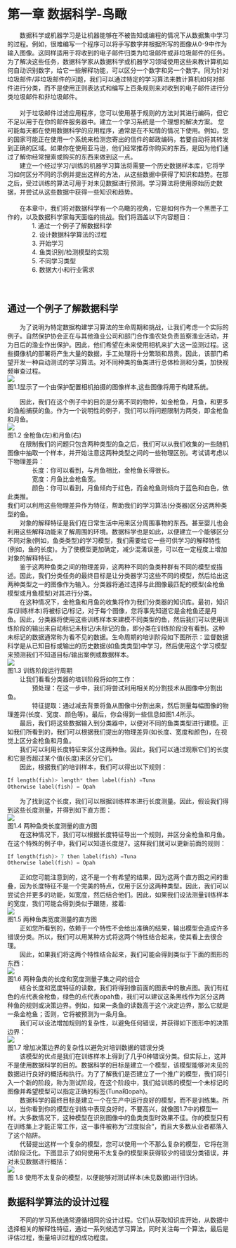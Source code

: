 
# 第一章     数据科学-鸟瞰
&emsp;&emsp;数据科学或机器学习是让机器能够在不被告知或编程的情况下从数据集中学习的过程。例如，很难编写一个程序可以将手写数字并根据所写的图像从0-9中作为输入图像。这同样适用于将收到的电子邮件归类为垃圾邮件或非垃圾邮件的任务。为了解决这些任务，数据科学家从数据科学或机器学习领域使用这些来教计算机如何自动识别数字，给它一些解释功能，可以区分一个数字和另一个数字。同为针对垃圾邮件/非垃圾邮件的问题，我们可以通过特定的学习算法来教计算机如何对邮件进行分类，而不是使用正则表达式和编写上百条规则来对收到的电子邮件进行分类垃圾邮件和非垃圾邮件。<br><br>
&emsp;&emsp;对于垃圾邮件过滤应用程序，您可以使用基于规则的方法对其进行编码，但它不足以用于在你的邮件服务器中。建立一个学习系统是一个理想的解决方案。
您可能每天都在使用数据科学的应用程序，通常是在不知情的情况下使用。例如，您的国家可能正在使用一个系统来检测您寄出的信件的邮政编码，若要自动将其转发到正确的区域。如果你在使用亚马逊，他们经常推荐你购买的东西，是因为他们通过了解你经常搜索或购买的东西来做到这一点。<br>
&emsp;&emsp;建立一个经过学习/训练的机器学习算法将需要一个历史数据样本库，它将学习如何区分不同的示例并提出这样的方法，从这些数据中获得了知识和趋势。在那之后，受过训练的算法可用于对未见数据进行预测。学习算法将使用原始历史数据，并尝试从这些数据中获得一些知识和趋势。<br><br>
&emsp;&emsp;在本章中，我们将对数据科学有一个鸟瞰的视角，它是如何作为一个黑匣子工作的，以及数据科学家每天面临的挑战。我们将涵盖以下内容题目：
<br>
&emsp;&emsp;&emsp;&emsp;1.	通过一个例子了解数据科学<br>
&emsp;&emsp;&emsp;&emsp;2.	设计数据科学算法的过程<br>
&emsp;&emsp;&emsp;&emsp;3.	开始学习<br>
&emsp;&emsp;&emsp;&emsp;4.	鱼类识别/检测模型的实现<br>
&emsp;&emsp;&emsp;&emsp;5.	不同学习类型<br>
&emsp;&emsp;&emsp;&emsp;6.	数据大小和行业需求<br>
<br><br>
## 通过一个例子了解数据科学
&emsp;&emsp;为了说明为特定数据构建学习算法的生命周期和挑战，让我们考虑一个实际的例子。自然保护协会正在与其他渔业公司和部门合作渔农处负责监察渔业活动，并为日后的渔业作出保护。因此，他们希望在未来使用相机来扩大这一监测过程。这些摄像机的部署将产生大量的数据，手工处理将十分繁琐和昂贵。因此，该部门希望开发一种自动测试的学习算法。对不同种类的鱼类进行总体检测和分类，加快视频审查过程。<br>
![](https://github.com/computeryanjiusheng2018/infodlt/blob/master/content/chapter01/%E5%9B%BE%E7%89%871.png) <br>
图1.1显示了一个由保护配置相机拍摄的图像样本,这些图像将用于构建系统。<br>

&emsp;&emsp;因此，我们在这个例子中的目的是分离不同的物种，如金枪鱼，月鱼，和更多的渔船捕获的鱼。作为一个说明性的例子，我们可以将问题限制为两类，即金枪鱼和月鱼。<br>
![](https://github.com/computeryanjiusheng2018/infodlt/blob/master/content/chapter01/%E5%9B%BE%E7%89%872.png) <br>
图1.2 金枪鱼(左)和月鱼(右)<br>
&emsp;&emsp;在限制我们的问题只包含两种类型的鱼之后，我们可以从我们收集的一些随机图像中抽取一个样本，并开始注意这两种类型之间的一些物理区别。考试请考虑以下物理差异：<br>
&emsp;&emsp;&emsp;&emsp;长度：你可以看到，与月鱼相比，金枪鱼长得很长。<br>
&emsp;&emsp;&emsp;&emsp;宽度：月鱼比金枪鱼宽。<br>
&emsp;&emsp;&emsp;&emsp;颜色：你可以看到，月鱼倾向于红色，而金枪鱼则倾向于蓝色和白色，依此类推。<br>
我们可以利用这些物理差异作为特征，帮助我们的学习算法(分类器)区分这两种类型的鱼。<br>
&emsp;&emsp;对象的解释特征是我们在日常生活中用来区分周围事物的东西。甚至婴儿也会利用这些解释功能来了解周围的环境。数据科学也是如此，以便建立一个能够区分不同对象(例如，鱼类类型)的学习模型，我们需要给它一些可供学习的解释特性(例如，鱼的长度)。为了使模型更加确定，减少混淆误差，可以在一定程度上增加对象的解释特征。<br>
&emsp;&emsp;鉴于这两种鱼类之间的物理差异，这两种不同的鱼类种群有不同的模型或描述。因此，我们分类任务的最终目标是让分类器学习这些不同的模型，然后给出这两种类型之一的图像作为输入。分类器将通过选择与此图像最匹配的模型(金枪鱼模型或月鱼模型)对其进行分类。<br>
&emsp;&emsp;在这种情况下，金枪鱼和月鱼的收集将作为我们分类器的知识库。最初，知识库(训练样本)将被标记/标记，对于每个图像，您将事先知道它是金枪鱼还是月鱼。因此，分类器将使用这些训练样本来建模不同类型的鱼，然后我们可以使用训练阶段的输出来自动标记未标记/未标记的鱼，即分类在训练阶段没有看到。这种未标记的数据通常称为看不见的数据。生命周期的培训阶段如下图所示：监督数据科学是从已知目标或输出的历史数据(如鱼类类型)中学习，然后使用这个学习模型来预测我们不知道目标/输出案例或数据样本。<br>
![](https://github.com/computeryanjiusheng2018/infodlt/blob/master/content/chapter01/1图片.png) <br>
图1.3 训练阶段运行周期<br>
&emsp;&emsp;让我们看看分类器的培训阶段将如何工作：<br>
&emsp;&emsp;&emsp;&emsp;预处理：在这一步中，我们将尝试利用相关的分割技术从图像中分割出鱼。<br>
&emsp;&emsp;&emsp;&emsp;特征提取：通过减去背景将鱼从图像中分割出来，然后测量每幅图像的物理差异(长度、宽度、颜色等)。最后，你会得到一些信息如图1.4所示。<br>
&emsp;&emsp;最后，我们将这些数据输入到分类器中，以便对不同的鱼类类型进行建模。正如我们所看到的，我们可以根据我们提出的物理差异(如长度、宽度和颜色)，在视觉上区分金枪鱼和月鱼。<br>
&emsp;&emsp;我们可以利用长度特征来区分这两种鱼。因此，我们可以通过观察它们的长度和它是否超过某个值(长度)来区分它们。<br>
&emsp;&emsp;因此，根据我们的培训样本，我们可以得出以下规则：<br>
```python
If length(fish)> length* then label(fish) =Tuna 
Otherwise label(fish) = Opah
```  
&emsp;&emsp;为了找到这个长度，我们可以根据训练样本进行长度测量。因此，假设我们得到这些长度测量，并得到如下直方图：<br>
![](https://github.com/computeryanjiusheng2018/infodlt/blob/master/content/chapter01/2图片.png) <br>
图1.4 两种鱼类长度测量的直方图<br>
&emsp;&emsp;在这种情况下，我们可以根据长度特征导出一个规则，并区分金枪鱼和月鱼。在这个特殊的例子中，我们可以知道长度是7。这样我们就可以更新前面的规则：<br>
```python
If length(fish)> 7 then label(fish) =Tuna 
Otherwise label(fish) = Opah
```  
&emsp;&emsp;正如您可能注意到的，这不是一个有希望的结果，因为这两个直方图之间的重叠，因为长度特征不是一个完美的特点，仅用于区分这两种类型。因此，我们可以尝试合并更多的功能，如宽度，然后结合他们。因此，如果我们设法测量训练样本的宽度，我们可能会得到类似于跟随，接着:<br>
![](https://github.com/computeryanjiusheng2018/infodlt/blob/master/content/chapter01/图片3.png) <br>
图1.5 两种鱼类宽度测量的直方图<br>
&emsp;&emsp;正如您所看到的，依赖于一个特性不会给出准确的结果，输出模型会造成许多错误分类。所以，我们可以用某种方式将这两个特性结合起来，使其看上去很合理。<br>
&emsp;&emsp;因此，如果我们将这两个特性结合起来，我们可能会得到类似于下面的图形的东西：<br>
![](https://github.com/computeryanjiusheng2018/infodlt/blob/master/content/chapter01/图片4.png) <br>
图1.6 两种鱼类的长度和宽度测量子集之间的组合<br>
&emsp;&emsp;结合长度和宽度特征的读数，我们将得到像前面的图表中的散点图。我们有红色的点代表金枪鱼，绿色的点代表opah鱼，我们可以建议这条黑线作为区分这两种鱼的规则或决策边界。例如，如果一条鱼的读数高于这个决定边界，那么它就是一条金枪鱼；否则，它将被预测为一条月鱼。<br>
&emsp;&emsp;我们可以设法增加规则的复杂性，以避免任何错误，并获得如下图形中的决策边界：<br>
![](https://github.com/computeryanjiusheng2018/infodlt/blob/master/content/chapter01/图片5.png) <br>
图1.7 增加决策边界的复杂性以避免对培训数据的错误分类<br>
&emsp;&emsp;该模型的优点是我们在训练样本上得到了几乎0种错误分类。但实际上，这并不是使用数据科学的目的。数据科学的目标是建立一个模型，该模型能够对未见的数据进行良好的概括和执行。为了了解我们是否建立了一个推广的模型，我们将引入一个新的阶段，称为测试阶段，在这个阶段中，我们给训练的模型一个未标记的图像并希望模型可以指定正确的标签(Tuna和opah)。<br>
&emsp;&emsp;数据科学的最终目标是建立一个在生产中运行良好的模型，而不是训练集。所以，当你看到你的模型在训练中表现良好时，不要高兴，就像图1.7中的模型一样。大多数情况下，这种模型在识别图像中的鱼类类型时效果不佳。你的模型只有在训练集上才能正常工作，这一事件被称为“过度拟合”，而且大多数从业者都落入了这个陷阱。<br>
&emsp;&emsp;代替提出这样一个复杂的模型，您可以使用一个不那么复杂的模型，它将在测试阶段泛化。下图显示了如何使用不太复杂的模型来获得较少的错误分类错误，并对未见数据进行概括：<br>
![](https://github.com/computeryanjiusheng2018/infodlt/blob/master/content/chapter01/图片6.png) <br>
图 1.8 使用不太复杂的模型，以便能够对测试样本(未见数据)进行归纳。<br>
## 数据科学算法的设计过程
&emsp;&emsp;不同的学习系统通常遵循相同的设计过程。它们从获取知识库开始，从数据中选择相关的解释性特征，通过一系列候选学习算法，同时关注每一个算法，最后是评估过程，衡量培训过程的成功程度。<br>

